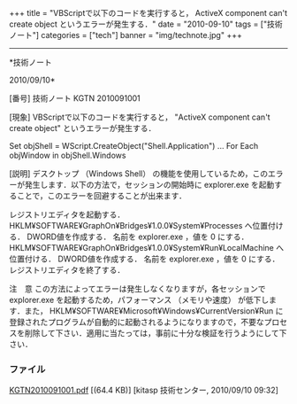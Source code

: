 ﻿+++
title = "VBScriptで以下のコードを実行すると， ActiveX component can't create object というエラーが発生する．"
date = "2010-09-10"
tags = ["技術ノート"]
categories = ["tech"]
banner = "img/technote.jpg"
+++

-----------------------------------------------------------------------------------------------------------------------------

*技術ノート

2010/09/10*


[番号]
技術ノート KGTN 2010091001

[現象]
VBScriptで以下のコードを実行すると， "ActiveX component can't create
object" というエラーが発生する．

Set objShell = WScript.CreateObject("Shell.Application")
...
For Each objWindow in objShell.Windows

[説明]
デスクトップ （Windows Shell）
の機能を使用しているため，このエラーが発生します．以下の方法で，セッションの開始時に
explorer.exe を起動することで，このエラーを回避することが出来ます．

レジストリエディタを起動する．
HKLM¥SOFTWARE¥GraphOn¥Bridges¥1.0.0¥System¥Processes へ位置付ける．
DWORD値を作成する．
名前を explorer.exe ，値を 0 にする．
HKLM¥SOFTWARE¥GraphOn¥Bridges¥1.0.0¥System¥Run¥LocalMachine
へ位置付ける．
DWORD値を作成する．
名前を explorer.exe ，値を 0 にする．
レジストリエディタを終了する．

注　意
この方法によってエラーは発生しなくなりますが，各セッションで
explorer.exe を起動するため，パフォーマンス （メモリや速度）
が低下します．また， HKLM¥SOFTWARE¥Microsoft¥Windows¥CurrentVersion¥Run
に登録されたプログラムが自動的に起動されるようになりますので，不要なプロセスを削除して下さい．適用に当たっては，事前に十分な検証を行うようにして下さい．


### ファイル





[KGTN2010091001.pdf](http://techreport.kitasp.net/attachments/download/313/KGTN2010091001.pdf)
 [(64.4 KB)] [kitasp 技術センター, 2010/09/10
09:32]
